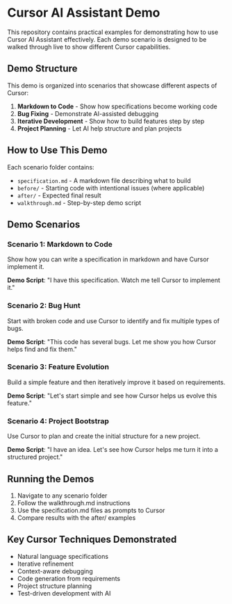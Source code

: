 # Cursor AI Assistant Demo

This repository contains practical examples for demonstrating how to use Cursor AI Assistant effectively. Each demo scenario is designed to be walked through live to show different Cursor capabilities.

## Demo Structure

This demo is organized into scenarios that showcase different aspects of Cursor:

1. **Markdown to Code** - Show how specifications become working code
2. **Bug Fixing** - Demonstrate AI-assisted debugging
3. **Iterative Development** - Show how to build features step by step
4. **Project Planning** - Let AI help structure and plan projects

## How to Use This Demo

Each scenario folder contains:
- `specification.md` - A markdown file describing what to build
- `before/` - Starting code with intentional issues (where applicable)
- `after/` - Expected final result
- `walkthrough.md` - Step-by-step demo script

## Demo Scenarios

### Scenario 1: Markdown to Code
Show how you can write a specification in markdown and have Cursor implement it.

**Demo Script**: "I have this specification. Watch me tell Cursor to implement it."

### Scenario 2: Bug Hunt
Start with broken code and use Cursor to identify and fix multiple types of bugs.

**Demo Script**: "This code has several bugs. Let me show you how Cursor helps find and fix them."

### Scenario 3: Feature Evolution
Build a simple feature and then iteratively improve it based on requirements.

**Demo Script**: "Let's start simple and see how Cursor helps us evolve this feature."

### Scenario 4: Project Bootstrap
Use Cursor to plan and create the initial structure for a new project.

**Demo Script**: "I have an idea. Let's see how Cursor helps me turn it into a structured project."

## Running the Demos

1. Navigate to any scenario folder
2. Follow the walkthrough.md instructions
3. Use the specification.md files as prompts to Cursor
4. Compare results with the after/ examples

## Key Cursor Techniques Demonstrated

- Natural language specifications
- Iterative refinement
- Context-aware debugging
- Code generation from requirements
- Project structure planning
- Test-driven development with AI 